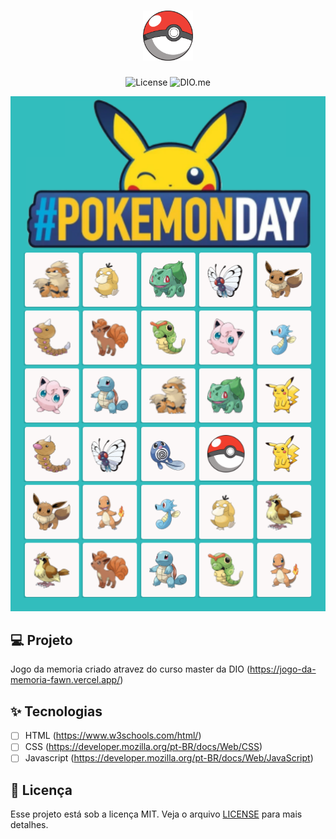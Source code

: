 <h1 align="center">
  <img alt="#PokemonDay" height="80" title="#PokemonDay" src="/img/pokemon-symbol-logo.png" />
</h1>

<p align="center">
  <img alt="License" src="https://img.shields.io/static/v1?label=license&message=MIT&color=E51C44&labelColor=0A1033">

 <img src="https://img.shields.io/static/v1?label=DIO&message=me&color=E51C44&labelColor=0A1033" alt="DIO.me" />
</p>

<p align="center">
  <img alt="#PokemonDay" src="/img/ScreenShot.png">
</p>


## 💻 Projeto
Jogo da memoria criado atravez do curso master da DIO (https://jogo-da-memoria-fawn.vercel.app/)

## ✨ Tecnologias

-   [ ] HTML (https://www.w3schools.com/html/)
-   [ ] CSS (https://developer.mozilla.org/pt-BR/docs/Web/CSS)
-   [ ] Javascript (https://developer.mozilla.org/pt-BR/docs/Web/JavaScript)

## 📄 Licença

Esse projeto está sob a licença MIT. Veja o arquivo [LICENSE](LICENSE.md) para mais detalhes.

<br />
